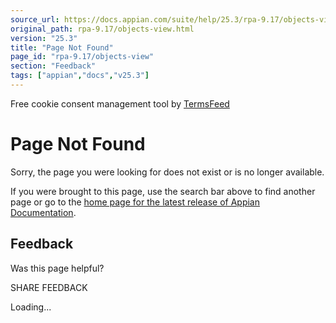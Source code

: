```yaml
---
source_url: https://docs.appian.com/suite/help/25.3/rpa-9.17/objects-view.html
original_path: rpa-9.17/objects-view.html
version: "25.3"
title: "Page Not Found"
page_id: "rpa-9.17/objects-view"
section: "Feedback"
tags: ["appian","docs","v25.3"]
---
```



Free cookie consent management tool by [TermsFeed](https://www.termsfeed.com/)

# Page Not Found

Sorry, the page you were looking for does not exist or is no longer available.

If you were brought to this page, use the search bar above to find another page or go to the [home page for the latest release of Appian Documentation](https://docs.appian.com/suite/help/latest/).

## Feedback

Was this page helpful?

SHARE FEEDBACK

Loading...